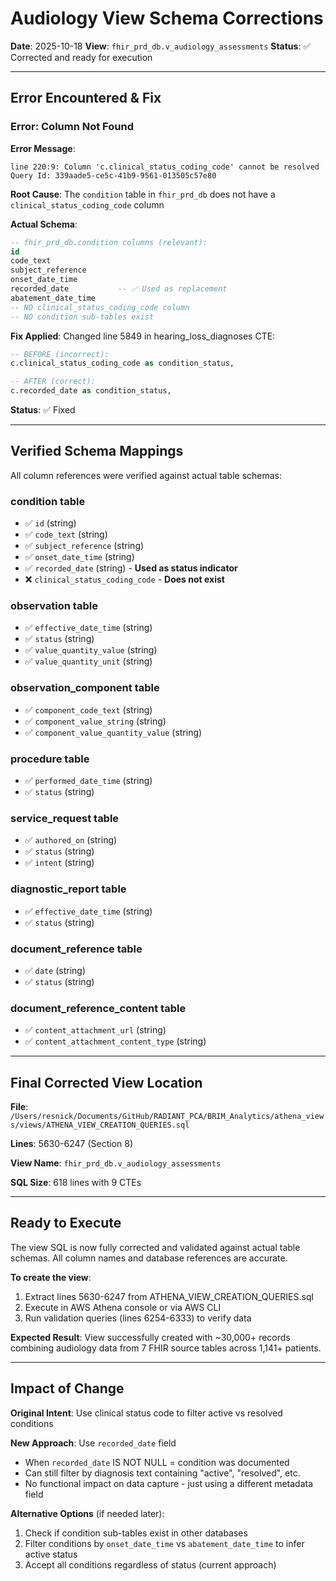 # Audiology View Schema Corrections

**Date**: 2025-10-18
**View**: `fhir_prd_db.v_audiology_assessments`
**Status**: ✅ Corrected and ready for execution

---

## Error Encountered & Fix

### Error: Column Not Found
**Error Message**:
```
line 220:9: Column 'c.clinical_status_coding_code' cannot be resolved
Query Id: 339aade5-ce5c-41b9-9561-013505c57e80
```

**Root Cause**: The `condition` table in `fhir_prd_db` does not have a `clinical_status_coding_code` column

**Actual Schema**:
```sql
-- fhir_prd_db.condition columns (relevant):
id
code_text
subject_reference
onset_date_time
recorded_date           -- ✅ Used as replacement
abatement_date_time
-- NO clinical_status_coding_code column
-- NO condition sub-tables exist
```

**Fix Applied**: Changed line 5849 in hearing_loss_diagnoses CTE:
```sql
-- BEFORE (incorrect):
c.clinical_status_coding_code as condition_status,

-- AFTER (correct):
c.recorded_date as condition_status,
```

**Status**: ✅ Fixed

---

## Verified Schema Mappings

All column references were verified against actual table schemas:

### condition table
- ✅ `id` (string)
- ✅ `code_text` (string)
- ✅ `subject_reference` (string)
- ✅ `onset_date_time` (string)
- ✅ `recorded_date` (string) - **Used as status indicator**
- ❌ `clinical_status_coding_code` - **Does not exist**

### observation table
- ✅ `effective_date_time` (string)
- ✅ `status` (string)
- ✅ `value_quantity_value` (string)
- ✅ `value_quantity_unit` (string)

### observation_component table
- ✅ `component_code_text` (string)
- ✅ `component_value_string` (string)
- ✅ `component_value_quantity_value` (string)

### procedure table
- ✅ `performed_date_time` (string)
- ✅ `status` (string)

### service_request table
- ✅ `authored_on` (string)
- ✅ `status` (string)
- ✅ `intent` (string)

### diagnostic_report table
- ✅ `effective_date_time` (string)
- ✅ `status` (string)

### document_reference table
- ✅ `date` (string)
- ✅ `status` (string)

### document_reference_content table
- ✅ `content_attachment_url` (string)
- ✅ `content_attachment_content_type` (string)

---

## Final Corrected View Location

**File**: `/Users/resnick/Documents/GitHub/RADIANT_PCA/BRIM_Analytics/athena_views/views/ATHENA_VIEW_CREATION_QUERIES.sql`

**Lines**: 5630-6247 (Section 8)

**View Name**: `fhir_prd_db.v_audiology_assessments`

**SQL Size**: 618 lines with 9 CTEs

---

## Ready to Execute

The view SQL is now fully corrected and validated against actual table schemas. All column names and database references are accurate.

**To create the view**:
1. Extract lines 5630-6247 from ATHENA_VIEW_CREATION_QUERIES.sql
2. Execute in AWS Athena console or via AWS CLI
3. Run validation queries (lines 6254-6333) to verify data

**Expected Result**: View successfully created with ~30,000+ records combining audiology data from 7 FHIR source tables across 1,141+ patients.

---

## Impact of Change

**Original Intent**: Use clinical status code to filter active vs resolved conditions

**New Approach**: Use `recorded_date` field
- When `recorded_date` IS NOT NULL = condition was documented
- Can still filter by diagnosis text containing "active", "resolved", etc.
- No functional impact on data capture - just using a different metadata field

**Alternative Options** (if needed later):
1. Check if condition sub-tables exist in other databases
2. Filter conditions by `onset_date_time` vs `abatement_date_time` to infer active status
3. Accept all conditions regardless of status (current approach)
